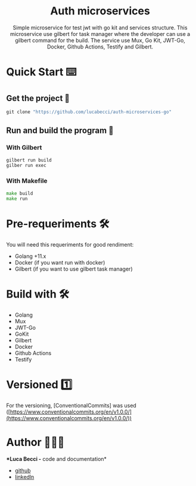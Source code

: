 <div align="center">
  <h1>Auth microservices</h1>
  <p>Simple microservice for test jwt with go kit and services structure. This microservice use gilbert for task manager where the developer can use a gilbert command for the build. The service use Mux, Go Kit, JWT-Go, Docker, Github Actions, Testify and Gilbert.</p>
</div>

# Quick Start ⌨️

## Get the project 🔩

```go
git clone "https://github.com/lucabecci/auth-microservices-go"
```

## Run and build the program 🔩

### With Gilbert

```go
gilbert run build
gilber run exec
```

### With Makefile

```go
make build
make run
```

# Pre-requeriments 🛠

You will need this requeriments for good rendiment:

- Golang +11.x
- Docker (if you want run with docker)
- Gilbert (if you want to use gilbert task manager)

# Build with 🛠

- Golang
- Mux
- JWT-Go
- GoKit
- Gilbert
- Docker
- Github Actions
- Testify

# Versioned 1️⃣

For the versioning, [ConventionalCommits] was used ([https://www.conventionalcommits.org/en/v1.0.0/](https://www.conventionalcommits.org/en/v1.0.0/))

# Author 🙎🏻‍♂️

**\*Luca Becci -** code and documentation\*

- [github](https://github.com/lucabecci)
- [linkedln](https://www.linkedin.com/in/luca-becci-b8044b198/)
